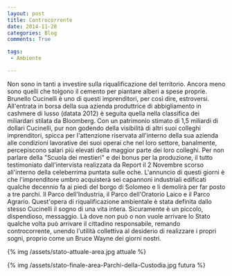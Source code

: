 ```yaml
---
layout: post
title: Controcorrente
date: 2014-11-28
categories: Blog
comments: True

tags:
 - Ambiente

---
```


Non sono in tanti a investire sulla riqualificazione del territorio. Ancora meno sono quelli che tolgono il cemento per piantare alberi a spese proprie. Brunello Cucinelli è uno di questi imprenditori, per così dire, estroversi. All'entrata in borsa della sua azienda produttrice di abbigliamento in cashmere di lusso (datata 2012) è seguita quella nella classifica dei miliardari stilata da Bloomberg. Con un patrimonio stimato di 1,5 miliardi di dollari Cucinelli, pur non godendo della visibilità di altri suoi colleghi imprenditori, spicca per l'attenzione riservata all'interno della sua azienda alle condizioni lavorative dei suoi operai che nel loro settore, banalmente, percepiscono salari più elevati della maggior parte dei loro colleghi. Per non parlare della "Scuola dei mestieri" e dei bonus per la produzione, il tutto testimoniato dall'intervista realizzata da Report il 2 Novembre scorso all'interno della celeberrima puntata sulle oche. 
L'annuncio di questi giorni è che l'imprenditore umbro acquisterà sei capannoni industriali edificati qualche decennio fa ai piedi del borgo di Solomeo e li demolirà per far posto a tre parchi. Il Parco dell'Industria, il Parco dell'Oratorio Laico e il Parco Agrario. Quest'opera di riqualificazione ambientale è stata definita dallo stesso Cucinelli il sogno di una vita intera. Sicuramente è un piccolo, dispendioso, messaggio. Là dove non può o non vuole arrivare lo Stato qualche volta può arrivare il cittadino responsabile, remando controcorrente, unendo l'utilità collettiva al desiderio di realizzare i propri sogni, proprio come un Bruce Wayne dei giorni nostri. 

{% img /assets/stato-attuale-area.jpg attuale %}

{% img /assets/stato-finale-area-Parchi-della-Custodia.jpg futura %}

